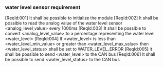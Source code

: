### water level sensor requirement

[ReqId:001] It shall be possible to initialize the module
[ReqId:002] It shall be possible to read the analog value of the water level sensor <analog_level_value> every 1000ms
[ReqId:003] It shall be possible to convert <analog_level_value> to a percentage representing the water level <water_level>
[ReqId:004] If <water_level> is less than <water_level_min_value> or greater than <water_level_max_value> then
            <water_level_status> shall be set to WATER_LEVEL_ERROR
[ReqId:005] It shall be possible to send <water_level> to the CAN bus
[ReqId:006] It shall be possible to send <water_level_status> to the CAN bus
